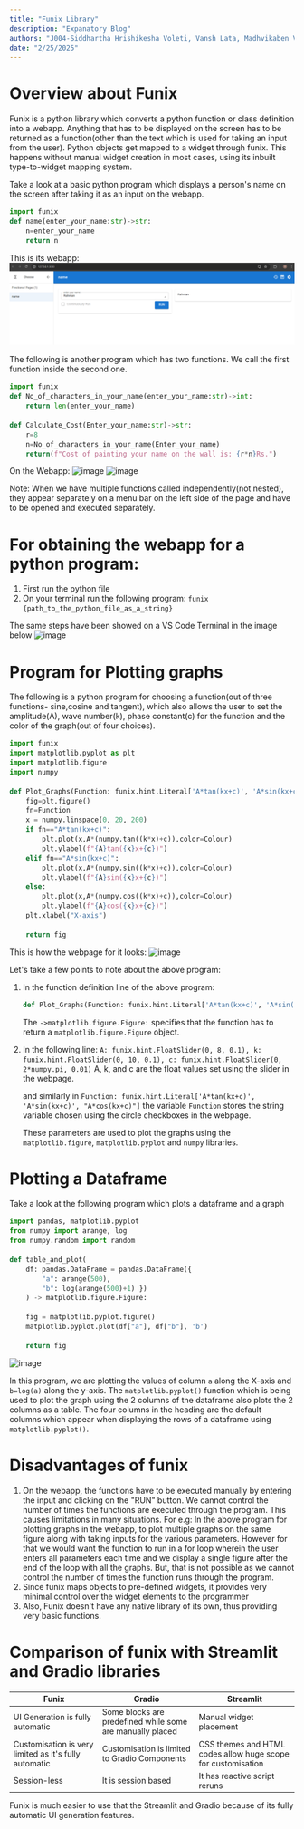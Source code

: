 ```yaml
---
title: "Funix Library"
description: "Expanatory Blog"
authors: "J004-Siddhartha Hrishikesha Voleti, Vansh Lata, Madhvikaben Vasava"
date: "2/25/2025"
---
```










# Overview about Funix

Funix is a python library which converts a python function or class definition into a webapp. Anything that has to be displayed on the screen has to be returned as a function(other than the text which is used for taking an input from the user).
Python objects get mapped to a widget through funix. This happens without manual widget creation in most cases, using its inbuilt type-to-widget mapping system.

Take a look at a basic python program which displays a person's name on the screen after taking it as an input on the webapp.
```python
import funix
def name(enter_your_name:str)->str:
    n=enter_your_name
    return n
```

This is its webapp:
![alt text](posts/one.png)

The following is another program which has two functions. We call the first function inside the second one.

```python
import funix
def No_of_characters_in_your_name(enter_your_name:str)->int:
    return len(enter_your_name)

def Calculate_Cost(Enter_your_name:str)->str:
    r=8
    n=No_of_characters_in_your_name(Enter_your_name)
    return(f"Cost of painting your name on the wall is: {r*n}Rs.")
```
On the Webapp:
![image](https://github.com/user-attachments/assets/7f5a401b-a961-47a7-96ca-f64f9e59f95b)
![image](https://github.com/user-attachments/assets/55fb3d81-c25d-4112-b702-bafa949c86b5)

Note: When we have multiple functions called independently(not nested), they appear separately on a menu bar on the left side of the page and have to be opened and executed separately. 

# For obtaining the webapp for a python program:

1. First run the python file
2. On your terminal run the following program: ```funix {path_to_the_python_file_as_a_string}```

The same steps have been showed on a VS Code Terminal in the image below
![image](https://github.com/user-attachments/assets/8e841118-52a7-443d-817a-3f8c0a5efffd)

# Program for Plotting graphs

The following is a python program for choosing a function(out of three functions- sine,cosine and tangent), which also allows the user to set the amplitude(A), wave number(k), phase constant(c) for the function and the color of the graph(out of four choices).
```python
import funix
import matplotlib.pyplot as plt
import matplotlib.figure
import numpy

def Plot_Graphs(Function: funix.hint.Literal['A*tan(kx+c)', 'A*sin(kx+c)', "A*cos(kx+c)"],A: funix.hint.FloatSlider(0, 8, 0.1), k: funix.hint.FloatSlider(0, 10, 0.1), c: funix.hint.FloatSlider(0, 2*numpy.pi, 0.01),Colour: funix.hint.Literal['Blue', 'Green', 'Red','Black','Purple']) -> matplotlib.figure.Figure:
    fig=plt.figure()
    fn=Function
    x = numpy.linspace(0, 20, 200)
    if fn=="A*tan(kx+c)":
        plt.plot(x,A*(numpy.tan((k*x)+c)),color=Colour)
        plt.ylabel(f"{A}tan({k}x+{c})")
    elif fn=="A*sin(kx+c)":
        plt.plot(x,A*(numpy.sin((k*x)+c)),color=Colour)
        plt.ylabel(f"{A}sin({k}x+{c})")
    else:
        plt.plot(x,A*(numpy.cos((k*x)+c)),color=Colour)
        plt.ylabel(f"{A}cos({k}x+{c})")
    plt.xlabel("X-axis")
    
    return fig
```


This is how the webpage for it looks:
![image](https://github.com/user-attachments/assets/f9ed6943-a5ad-48e9-afed-f1c8ba5c8410)

Let's take a few points to note about the above program:
1. In the function definition line of the above program:
    ```python
    def Plot_Graphs(Function: funix.hint.Literal['A*tan(kx+c)', 'A*sin(kx+c)', "A*cos(kx+c)"],A: funix.hint.FloatSlider(0, 8, 0.1), k: funix.hint.FloatSlider(0,       10, 0.1), c: funix.hint.FloatSlider(0, 2*numpy.pi, 0.01),Colour: funix.hint.Literal['Blue', 'Green', 'Red','Black','Purple']) -> matplotlib.figure.Figure:
    ```
    The ```->matplotlib.figure.Figure:``` specifies that the function has to return a ```matplotlib.figure.Figure``` object.

2. In the following line:
    ```A: funix.hint.FloatSlider(0, 8, 0.1), k: funix.hint.FloatSlider(0, 10, 0.1), c: funix.hint.FloatSlider(0, 2*numpy.pi, 0.01)```
    A, k, and c are the float values set using the slider in the webpage.

   and similarly in ```Function: funix.hint.Literal['A*tan(kx+c)', 'A*sin(kx+c)', "A*cos(kx+c)"]``` the variable ```Function``` stores the string variable chosen     using the circle checkboxes in the webpage.

   These parameters are used to plot the graphs using the ```matplotlib.figure```, ```matplotlib.pyplot``` and ```numpy``` libraries.

# Plotting a Dataframe

Take a look at the following program which plots a dataframe and a graph

```python
import pandas, matplotlib.pyplot
from numpy import arange, log
from numpy.random import random

def table_and_plot(
    df: pandas.DataFrame = pandas.DataFrame({
        "a": arange(500),
        "b": log(arange(500)+1) })
    ) -> matplotlib.figure.Figure:

    fig = matplotlib.pyplot.figure()
    matplotlib.pyplot.plot(df["a"], df["b"], 'b')

    return fig
```
![image](https://github.com/user-attachments/assets/e266b4b2-808c-427c-b49f-6279220765cd)


In this program, we are plotting the values of column ```a``` along the X-axis and ```b=log(a)``` along the y-axis. 
The ```matplotlib.pyplot()``` function which is being used to plot the graph using the 2 columns of the dataframe also plots the 2 columns as a table. The four columns in the heading are the default columns which appear when displaying the rows of a dataframe using ```matplotlib.pyplot()```.

# Disadvantages of funix
1. On the webapp, the functions have to be executed manually by entering the input and clicking on the "RUN" button. We cannot control the number of times the        functions are executed through the program. This causes limitations in many situations. For e.g:
   In the above program for plotting graphs in the webapp, to plot multiple graphs on the same figure along with taking inputs for the various parameters. However    for that we would want the function to run in a for loop wherein the user enters all parameters each time and we display a single figure after the end of the      loop with all the graphs. But, that is not possible as we cannot control the number of times the function runs through the program.
2. Since funix maps objects to pre-defined widgets, it provides very minimal control over the widget elements to the programmer
3. Also, Funix doesn't have any native library of its own, thus providing very basic functions.

# Comparison of funix with Streamlit and Gradio libraries

| **Funix**         | **Gradio**                                   | **Streamlit**           |
|--------------------|----------------------------------------------|--------------------------|
| UI Generation is fully automatic | Some blocks are predefined while some are manually placed | Manual widget placement |
| Customisation is very limited as it's fully automatic | Customisation is limited to Gradio Components | CSS themes and HTML codes allow huge scope for customisation |
| Session-less       | It is session based                          | It has reactive script reruns |

Funix is much easier to use that the Streamlit and Gradio because of its fully automatic UI generation features.
